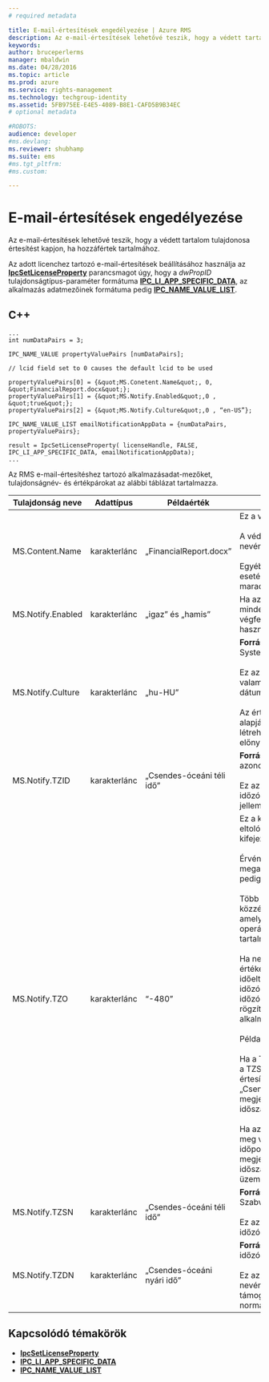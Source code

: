 ```yaml
---
# required metadata

title: E-mail-értesítések engedélyezése | Azure RMS
description: Az e-mail-értesítések lehetővé teszik, hogy a védett tartalom tulajdonosa értesítést kapjon, ha hozzáfértek tartalmához.
keywords:
author: bruceperlerms
manager: mbaldwin
ms.date: 04/28/2016
ms.topic: article
ms.prod: azure
ms.service: rights-management
ms.technology: techgroup-identity
ms.assetid: 5FB975EE-E4E5-4089-B8E1-CAFD5B9B34EC
# optional metadata

#ROBOTS:
audience: developer
#ms.devlang:
ms.reviewer: shubhamp
ms.suite: ems
#ms.tgt_pltfrm:
#ms.custom:

---
```


# E-mail-értesítések engedélyezése

Az e-mail-értesítések lehetővé teszik, hogy a védett tartalom tulajdonosa értesítést kapjon, ha hozzáfértek tartalmához.

Az adott licenchez tartozó e-mail-értesítések beállításához használja az [**IpcSetLicenseProperty**](/rights-management/sdk/2.1/api/win/functions#msipc_ipcsetlicenseproperty) parancsmagot úgy, hogy a *dwPropID* tulajdonságtípus-paraméter formátuma [**IPC\_LI\_APP\_SPECIFIC\_DATA**](/rights-management/sdk/2.1/api/win/License%20property%20types#msipc_license_property_types_IPC_LI_APP_SPECIFIC_DATA), az alkalmazás adatmezőinek formátuma pedig [**IPC\_NAME\_VALUE\_LIST**](/rights-management/sdk/2.1/api/win/structures#msipc_ipc_name_value_list).

## C++

    ...
    int numDataPairs = 3;

    IPC_NAME_VALUE propertyValuePairs [numDataPairs];

    // lcid field set to 0 causes the default lcid to be used

    propertyValuePairs[0] = {&quot;MS.Conetent.Name&quot;, 0, &quot;FinancialReport.docx&quot;};
    propertyValuePairs[1] = {&quot;MS.Notify.Enabled&quot;,0 , &quot;true&quot;};
    propertyValuePairs[2] = {&quot;MS.Notify.Culture&quot;,0 , “en-US”};

    IPC_NAME_VALUE_LIST emailNotificationAppData = {numDataPairs, propertyValuePairs};

    result = IpcSetLicenseProperty( licenseHandle, FALSE, IPC_LI_APP_SPECIFIC_DATA, emailNotificationAppData);
    ...    

Az RMS e-mail-értesítéshez tartozó alkalmazásadat-mezőket, tulajdonságnév- és értékpárokat az alábbi táblázat tartalmazza.


|Tulajdonság neve | Adattípus | Példaérték | Megjegyzések |
|--------------|-----------|---------------|-------|
|MS.Content.Name|karakterlánc|„FinancialReport.docx”|Ez a védett tartalomhoz társított azonosító.<br><br> A védett fájlok esetében ennek az értéknek a fájl nevének kell lennie, útvonaladatok nélkül.<br><br> Egyéb típusú tartalmak (például e-mail-üzenetek) esetében ez lehet az e-mail tárgya, vagy üresen is maradhat.|
|MS.Notify.Enabled|karakterlánc|„igaz” és „hamis”|Ha az érték „igaz”, a közzétételi licenc tulajdonosa minden alkalommal e-mail-értesítést kap, ha valaki egy végfelhasználói licenc beszerzéséhez megkísérli használni azt.|
|MS.Notify.Culture|karakterlánc|„hu-HU”| **Forrás:** System.Globalization.CultureInfo.CurrentUICulture.Name <br><br>Ez az érték az értesítő e-mail honosított nyelvét, valamint az e-mail-üzenetben használatos dátum-/időbeállítást és számformázást határozza meg.<br><br>Az értéket annak a gépnek a felhasználói beállításai alapján kell megadni, amelyen a közzétételi licencet létrehozták, vagy a közzétételi licenc tulajdonosának előnyben részesített kulturális környezete alapján.|
|MS.Notify.TZID|karakterlánc|„Csendes-óceáni téli idő”|**Forrás:** TimeZoneInfo.Local.Id – Windows-időzóna azonosítója.<br><br>Ez az érték a Microsoft Windows operációs rendszer időzóna-azonosítója, amely az adott időzóna és annak jellemzői leírására használatos.|
|MS.Notify.TZO|karakterlánc|“-480”|Ez a közzétételi licenc tulajdonosának időzóna-eltolódása az UTC szerinti időhöz képest, percben kifejezve.<br><br>Érvényes TZID-érték megadásakor a rendszer az általa megadott időzóna-eltolódást használja, ez az érték pedig figyelmen kívül lesz hagyva.<br><br>Több mint valószínű, hogy azok a nem Windows-alapú közzétételi platformok ezt az értéket használják, amelyek nem rendelkeznek hozzáféréssel a Windows operációs rendszer időzóna-azonosítóinak értékeit tartalmazó listához.<br><br>Ha nem áll rendelkezésre TZID-érték, a rendszer ezt az értéket használja az értesítési üzenetekben alkalmazott időeltolódás kiszámításához, a TZSN-értéket pedig az időzóna nevének megjelenítéséhez használja (az időzóna értékétől függetlenül). Ezzel az időzóna értéke rögzített lesz, és azokban az esetekben, ahol alkalmazható, a nyári időszámítás szerint nem frissül.<br><br>Példa:<br><br>Ha a TXID értéke nincs megadva, a TZ0 értéke „-420”, a TZSN értéke pedig „Csendes-óceáni nyári idő”, az értesítési e-mailben megjelenített összes érték a „Csendes-óceáni nyári idő” szerint lesz beállítva és megjelenítve, még abban az esetben is, ha a nyári időszámítás aktuálisan már nincs használatban.<br><br>Ha azonban a TZSN és a TZDN mellett a TZID értéke is meg van adva, az értesítési e-mailben megadott időpontok annak megfelelően lesznek beállítva és megjelenítve, hogy a dátumnak és az időnek Nyári időszámítás szerinti vagy Téli dőszámítás szerinti üzemmódban kell-e megjelennie.|
|MS.Notify.TZSN|karakterlánc|„Csendes-óceáni téli idő”|**Forrás:** TimeZoneInfo.Local.StandardName – Szabványos időzóna neve.<br><br>Ez az érték az adott időzóna szabványos időzónanevének honosított neve.|
|MS.Notify.TZDN|karakterlánc|„Csendes-óceáni nyári idő”|**Forrás:** TimeZoneInfo.Local.DaylightName – Nyári időzóna neve.<br><br>Ez az érték az adott időzóna nyári időszámítás szerinti nevének honosított neve. Ha az adott időzóna nem támogatja a nyári időszámítást, ez megegyezhet a normál névvel.|

## Kapcsolódó témakörök

* [**IpcSetLicenseProperty**](/rights-management/sdk/2.1/api/win/functions#msipc_ipcsetlicenseproperty)
* [**IPC\_LI\_APP\_SPECIFIC\_DATA**](/rights-management/sdk/2.1/api/win/License%20property%20types#msipc_license_property_types_IPC_LI_APP_SPECIFIC_DATA)
* [**IPC\_NAME\_VALUE\_LIST**](/rights-management/sdk/2.1/api/win/structures#msipc_ipc_name_value_list)
 

 


<!--HONumber=Apr16_HO4-->


